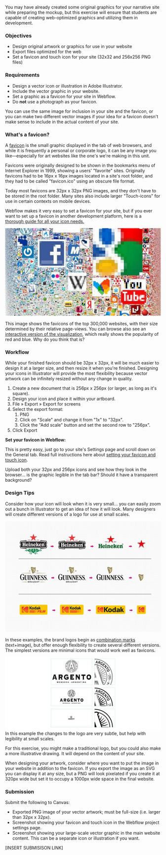 You may have already created some original graphics for your narrative site while preparing the mockup, but this exercise will ensure that students are capable of creating web-optimized graphics and utilizing them in development.

### Objectives

* Design original artwork or graphics for use in your website
* Export files optimized for the web
* Set a favicon and touch icon for your site \(32x32 and 256x256 PNG files\)

### Requirements

* Design a vector icon or illustration in Adobe Illustrator.
* Include the vector graphic in your website.
* Set a graphic as a favicon for your site in Webflow.
* Do **not** use a photograph as your favicon. 

You can use the same image for inclusion in your site and the favicon, or you can make two different vector images if your idea for a favicon doesn't make sense to include in the actual content of your site.

### What's a favicon?

A [favicon](https://en.wikipedia.org/wiki/Favicon) is the small graphic displayed in the tab of web browsers, and while it is frequently a personal or corporate logo, it can be any image you like—especially for art websites like the one's we're making in this unit.

Favicons were originally designed to be shown in the bookmarks menu of Internet Explorer in 1999, showing a users' "favorite" sites. Originally favicons had to be 16px x 16px images located in a site's root folder, and they had to be called "favicon.ico" using an obscure file format.

Today most favicons are 32px x 32px PNG images, and they don't have to be stored in the root folder. Many sites also include larger "Touch-icons" for use in certain contexts on mobile devices.

Webflow makes it very easy to set a favicon for your site, but if you ever want to set up a favicon in another development platform, here is a [thorough guide for all your icon needs.](https://css-tricks.com/favicon-quiz/)

![](/assets/lesson-4/top-favicons.jpg)

This image shows the favicons of the top 300,000 websites, with their size determined by their relative page-views. You can browse also see an [interactive version of the visualization](https://nmap.org/favicon/), which really shows the popularity of red and blue. Why do you think that is?

### Workflow

While your finished favicon should be 32px x 32px, it will be much easier to design it at a larger size, and then resize it when you're finished. Designing your icons in Illustrator will provide the most flexibility because vector artwork can be infinitely resized without any change in quality.

1. Create a new document that is 256px x 256px \(or larger, as long as it's square\). 
2. Design your icon and place it within your artboard. 
4. File » Export » Export for screens
6. Select the export format:
   1. PNG
   2. Click on "Scale" and change it from "1x" to "32px".
   3. Click the "Add scale" button and set the second row to "256px".
7. Click Export

**Set your favicon in Webflow:**

This is pretty easy, just go to your site's Settings page and scroll down on the General tab. Read full instructions here about [setting your favicon and touch icon](https://university.webflow.com/article/favicons-and-touch-icons).

Upload both your 32px and 256px icons and see how they look in the browser... is the graphic legible in the tab bar? Should it have a transparent background? 

### Design Tips

Consider how your icon will look when it is very small... you can easily zoom out a bunch in Illustrator to get an idea of how it will look. Many designers will create different versions of a logo for use at small scales.

![](/assets/lesson-4/Adapting-Logos.png)

In these examples, the brand logos begin as [combination marks](https://99designs.com/blog/tips/types-of-logos/) \(text+image\), but offer enough flexibility to create several different versions. The simplest versions are minimal icons that would work well as favicons.

![](/assets/lesson-4/argento-logo.png)In this example the changes to the logo are very subtle, but help with legibility at small scales.

For this exercise, you might make a traditional logo, but you could also make a more illustrative drawing. It will depend on the content of your site.

When designing your artwork, consider where you want to put the image in your website in addition to the favicon. If you export the image as an SVG you can display it at any size, but a PNG will look pixelated if you create it at 320px wide but set it to occupy a 1000px wide space in the final website.

### Submission

Submit the following to Canvas:

* Exported PNG image of your vector artwork; must be full-size \(i.e. larger than 32px x 32px\).
* Screenshot showing your favicon and touch icon in the Webflow project settings page. 
* Screenshot showing your large-scale vector graphic in the main website content. This can be a separate icon or illustration if you want.

\[INSERT SUBMISISON LINK\]

